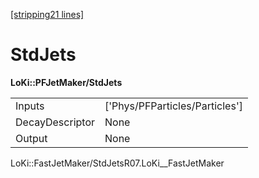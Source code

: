 [\[stripping21 lines\]](../stripping21-index.md)

# StdJets

**LoKi::PFJetMaker/StdJets**

|                 |                                  |
|-----------------|----------------------------------|
| Inputs          | \['Phys/PFParticles/Particles'\] |
| DecayDescriptor | None                             |
| Output          | None                             |

LoKi::FastJetMaker/StdJetsR07.LoKi\_\_FastJetMaker
